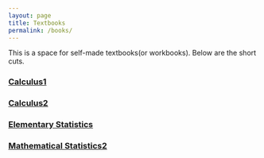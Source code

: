 ```yaml
---
layout: page
title: Textbooks
permalink: /books/
---
```


This is a space for self-made textbooks(or workbooks). Below are the short cuts.

### [Calculus1](https://yitae-kwon.github.io/book-cal1/)

### [Calculus2](https://yitae-kwon.github.io/book-cal2/)

### [Elementary Statistics](https://yitae-kwon.github.io/book-elstat/)

### [Mathematical Statistics2](https://yitae-kwon.github.io/book-mathstat2/)
